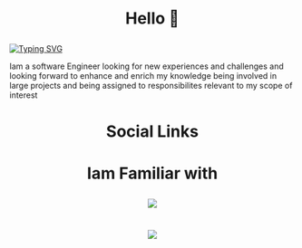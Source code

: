 # <p align="center">Hello 👋  </p>

[![Typing SVG](https://readme-typing-svg.demolab.com?font=Fira+Code&weight=700&pause=500&color=856969&center=true&vCenter=true&width=435&lines=Iam+Kirolos+Sedra)](https://git.io/typing-svg)



Iam a software Engineer looking for new experiences and challenges and looking forward to enhance and enrich my knowledge being involved in large projects and being assigned to responsibilites relevant to my scope of interest

#  <p align="center">Social Links </p>

#  <p align="center"> Iam Familiar with </p>
<p align="center">
  <a href="https://skillicons.dev">
    <img src="https://skillicons.dev/icons?i=github,flutter,cpp,c,java,qt,html,css,javascript,python,matlab,linux,unity" />
  </a>
</p>

# <p align="center">![](https://github-readme-stats.vercel.app/api?username=kirolossedra&show_icons=true&theme=transparent)  </p>






